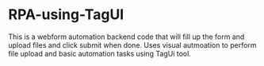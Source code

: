 # RPA-using-TagUI
This is a webform automation backend code that will fill up the form and upload files and click submit when done.
Uses visual autmoation to perform file upload and basic automation tasks using TagUi tool.
